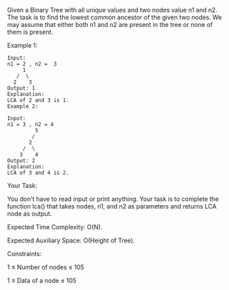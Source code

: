 Given a Binary Tree with all unique values and two nodes value n1 and n2. The task is to find the lowest common ancestor of the given two nodes. We may assume that either both n1 and n2 are present in the tree or none of them is present. 

Example 1:
```
Input:
n1 = 2 , n2 =  3
     1
   /  \
  2    3
Output: 1
Explanation:
LCA of 2 and 3 is 1.
Example 2:

Input:
n1 = 3 , n2 = 4
         5
        /
       2
     /  \
    3    4
Output: 2
Explanation: 
LCA of 3 and 4 is 2. 
```
Your Task:

You don't have to read input or print anything. Your task is to complete the function lca() that takes nodes, n1, and n2 as parameters and returns LCA node as output.

Expected Time Complexity: O(N).

Expected Auxiliary Space: O(Height of Tree).


Constraints:

1 ≤ Number of nodes ≤ 105

1 ≤ Data of a node ≤ 105
